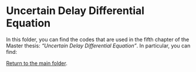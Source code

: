 # Uncertain Delay Differential Equation

In this folder, you can find the codes that are used in the fifth chapter of the Master thesis: 
*“Uncertain Delay Differential Equation”*.
In particular, you can find:


[Return to the main folder](https://github.com/lucafe/PCE4UDDE_matlab_codes).